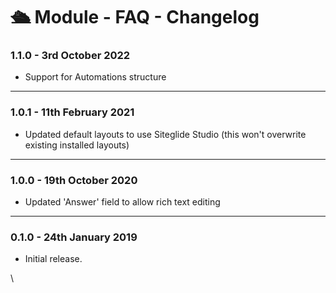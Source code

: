 # 🛳️ Module - FAQ - Changelog

### 1.1.0 - 3rd October 2022

* Support for Automations structure

***

### 1.0.1 - 11th February 2021

* Updated default layouts to use Siteglide Studio (this won't overwrite existing installed layouts)

***

### 1.0.0 - 19th October 2020

* Updated 'Answer' field to allow rich text editing

***

### 0.1.0 - 24th January 2019

* Initial release.

\

